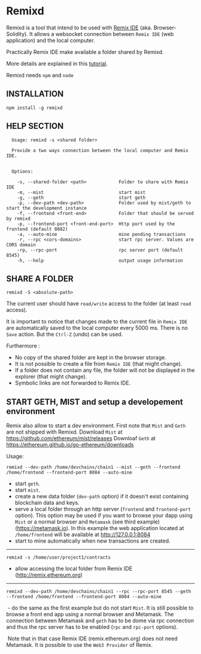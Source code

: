 # Remixd

Remixd is a tool that intend to be used with [Remix IDE](http://github.com/ethereum/browser-solidity) (aka. Browser-Solidity). It allows a websocket connection between
`Remix IDE` (web application) and the local computer.

Practically Remix IDE make available a folder shared by Remixd.

More details are explained in this [tutorial](http://remix.readthedocs.io/en/latest/tutorial_remixd_filesystem.html).

Remixd needs `npm` and `node`

## INSTALLATION

`npm install -g remixd`

## HELP SECTION

```
  Usage: remixd -s <shared folder>

  Provide a two ways connection between the local computer and Remix IDE.
  

  Options:

    -s, --shared-folder <path>            Folder to share with Remix IDE
    -m, --mist                            start mist
    -g, --geth                            start geth
    -p, --dev-path <dev-path>             Folder used by mist/geth to start the development instance
    -f, --frontend <front-end>            Folder that should be served by remixd
    -p, --frontend-port <front-end-port>  Http port used by the frontend (default 8082)
    -a, --auto-mine                       mine pending transactions
    -r, --rpc <cors-domains>              start rpc server. Values are CORS domain
    -rp, --rpc-port                       rpc server port (default 8545)
    -h, --help                            output usage information

```

## SHARE A FOLDER

`remixd -S <absolute-path>`

The current user should have `read/write` access to the folder (at least `read` access).

It is important to notice that changes made to the current file in `Remix IDE` are automatically saved to the local computer every 5000 ms. There is no `Save` action. But the `Ctrl-Z` (undo) can be used.

Furthermore :
 - No copy of the shared folder are kept in the browser storage.
 - It is not possible to create a file from `Remix IDE` (that might change).
 - If a folder does not contain any file, the folder will not be displayed in the explorer (that might change).
 - Symbolic links are not forwarded to Remix IDE.
 
## START GETH, MIST and setup a developement environment

Remix also allow to start a dev environment.
First note that `Mist` and `Geth` are not shipped with Remixd.
Download `Mist` at https://github.com/ethereum/mist/releases
Downloaf `Geth` at https://ethereum.github.io/go-ethereum/downloads

Usage:

`remixd --dev-path /home/devchains/chain1 --mist --geth --frontend /home/frontend --frontend-port 8084 --auto-mine`
 
 - start `geth`.
 - start `mist`.
 - create a new data folder (`dev-path` option) if it doesn't exist containing blockchain data and keys.
 - serve a local folder through an http server (`frontend` and `frontend-port` option). 
 This option may be used if you want to browse your dapp using `Mist` or a normal browser and `Metamask` (see third example) (https://metamask.io). In this example the web application located at `/home/frontend` will be available at http://127.0.0.1:8084
 - start to mine automatically when new transactions are created.
 
---
 
 `remixd -s /home/user/project1/contracts`
 
 - allow accessing the local folder from Remix IDE (http://remix.ethereum.org)
  
---
   
  `remixd --dev-path /home/devchains/chain1 --rpc --rpc-port 8545 --geth --frontend /home/frontend --frontend-port 8084 --auto-mine`
  
  - do the same as the first example but do not start `Mist`. 
  It is still possible to browse a front end app using a normal browser and Metamask. The connection between Metamask and `geth` has to be dome via rpc connection and thus the rpc server has to be enabled (`rpc` and `rpc-port` options).
  
  Note that in that case Remix IDE (remix.ethereum.org) does not need Metamask. It is possible to use the `Web3 Provider` of Remix.
  
